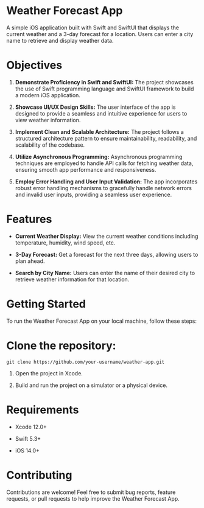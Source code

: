 # Weather Forecast App

A simple iOS application built with Swift and SwiftUI that displays the current weather and a 3-day forecast for a location. Users can enter a city name to retrieve and display weather data.

# Objectives

1. **Demonstrate Proficiency in Swift and SwiftUI:** The project showcases the use of Swift programming language and SwiftUI framework to build a modern iOS application.

2. **Showcase UI/UX Design Skills:** The user interface of the app is designed to provide a seamless and intuitive experience for users to view weather information.

3. **Implement Clean and Scalable Architecture:** The project follows a structured architecture pattern to ensure maintainability, readability, and scalability of the codebase.

4. **Utilize Asynchronous Programming:** Asynchronous programming techniques are employed to handle API calls for fetching weather data, ensuring smooth app performance and responsiveness.

5. **Employ Error Handling and User Input Validation:** The app incorporates robust error handling mechanisms to gracefully handle network errors and invalid user inputs, providing a seamless user experience.

# Features

- **Current Weather Display:** View the current weather conditions including temperature, humidity, wind speed, etc.

- **3-Day Forecast:** Get a forecast for the next three days, allowing users to plan ahead.

- **Search by City Name:** Users can enter the name of their desired city to retrieve weather information for that location.

# Getting Started

To run the Weather Forecast App on your local machine, follow these steps:

# Clone the repository:

```console
git clone https://github.com/your-username/weather-app.git
```

1. Open the project in Xcode.

2. Build and run the project on a simulator or a physical device.

# Requirements

- Xcode 12.0+

- Swift 5.3+

- iOS 14.0+

# Contributing

Contributions are welcome! Feel free to submit bug reports, feature requests, or pull requests to help improve the Weather Forecast App.
